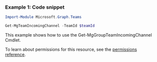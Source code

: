 ### Example 1: Code snippet

```powershellImport-Module Microsoft.Graph.Teams

Get-MgTeamIncomingChannel -TeamId $teamId
```
This example shows how to use the Get-MgGroupTeamIncomingChannel Cmdlet.
To learn about permissions for this resource, see the [permissions reference](/graph/permissions-reference).


